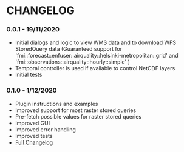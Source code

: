 # CHANGELOG

### 0.0.1 - 19/11/2020

* Initial dialogs and logic to view WMS data and to download WFS StoredQuery data (Guaranteed support for 'fmi::forecast::enfuser::airquality::helsinki-metropolitan::grid' and 'fmi::observations::airquality::hourly::simple' )
* Temporal controller is used if available to control NetCDF layers
* Initial tests


### 0.1.0 - 1/12/2020

* Plugin instructions and examples 
* Improved support for most raster stored queries
* Pre-fetch possible values for raster stored queries
* Improved GUI
* Improved error handling
* Improved tests
* <a href="https://github.com/GispoCoding/FMI2QGIS/compare/0.0.1...0.1.0">Full Changelog</a>


##
